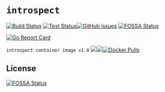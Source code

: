 # `introspect`

[![Build Status](https://infrabox.ninja/api/v1/projects/8dd94dd6-d0bb-4726-87d6-59106e8f2a1e/state.svg)](https://infrabox.ninja/dashboard/#/project/introspect) [![Test Status](https://infrabox.ninja/api/v1/projects/8dd94dd6-d0bb-4726-87d6-59106e8f2a1e/tests.svg)](https://infrabox.ninja/dashboard/#/project/introspect)[![GitHub issues](https://img.shields.io/github/issues/vasu1124/introspect.svg)](https://img.shields.io/github/issues/vasu1124/introspect/issues)
[![FOSSA Status](https://app.fossa.io/api/projects/git%2Bgithub.com%2Fvasu1124%2Fintrospect.svg?type=shield)](https://app.fossa.io/projects/git%2Bgithub.com%2Fvasu1124%2Fintrospect?ref=badge_shield)

[![Go Report Card](https://goreportcard.com/badge/github.com/vasu1124/introspect)](https://goreportcard.com/report/github.com/vasu1124/introspect)

`introspect container image v1.0` [![](https://images.microbadger.com/badges/image/vasu1124/introspect:v1.0.svg)](https://microbadger.com/images/vasu1124/introspect:v1.0 "Get your own image badge on microbadger.com")[![](https://images.microbadger.com/badges/version/vasu1124/introspect:v1.0.svg)](https://microbadger.com/images/vasu1124/introspect:v1.0 "Get your own version badge on microbadger.com")[![Docker Pulls](https://img.shields.io/docker/pulls/vasu1124/introspect.svg?maxAge=2592000)](https://hub.docker.com/r/vasu1124/introspect/)

## License
[![FOSSA Status](https://app.fossa.io/api/projects/git%2Bgithub.com%2Fvasu1124%2Fintrospect.svg?type=large)](https://app.fossa.io/projects/git%2Bgithub.com%2Fvasu1124%2Fintrospect?ref=badge_large)